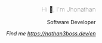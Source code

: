 <h3 align="right" style="font-weight: 100;">Hi 👋, I'm Jhonathan</h3>
<p align="right">Software Developer</p>
<p align="right">


<p align="right"><i>Find me <a href="https://nathan3boss.dev/en">https://nathan3boss.dev/en</a><i></i></p>

